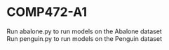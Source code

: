 # COMP472-A1

Run abalone.py to run models on the Abalone dataset  
Run penguin.py to run models on the Penguin dataset
